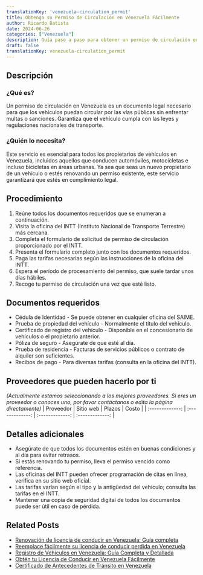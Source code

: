 ```yaml
---
translationKey: 'venezuela-circulation_permit'
title: Obtenga su Permiso de Circulación en Venezuela Fácilmente
author: Ricardo Batista
date: 2024-06-26
categories: ["Venezuela"]
description: Guía paso a paso para obtener un permiso de circulación en Venezuela. Manténgase cumpliendo con todos los requisitos legales.
draft: false
translationKey: venezuela-circulation_permit
---
```


## Descripción
### ¿Qué es?
Un permiso de circulación en Venezuela es un documento legal necesario para que los vehículos puedan circular por las vías públicas sin enfrentar multas o sanciones. Garantiza que el vehículo cumpla con las leyes y regulaciones nacionales de transporte.

### ¿Quién lo necesita?
Este servicio es esencial para todos los propietarios de vehículos en Venezuela, incluidos aquellos que conducen automóviles, motocicletas e incluso bicicletas en áreas urbanas. Ya sea que seas un nuevo propietario de un vehículo o estés renovando un permiso existente, este servicio garantizará que estés en cumplimiento legal.

## Procedimiento

1. Reúne todos los documentos requeridos que se enumeran a continuación.
2. Visita la oficina del INTT (Instituto Nacional de Transporte Terrestre) más cercana.
3. Completa el formulario de solicitud de permiso de circulación proporcionado por el INTT.
4. Presenta el formulario completo junto con los documentos requeridos.
5. Paga las tarifas necesarias según las instrucciones de la oficina del INTT.
6. Espera el período de procesamiento del permiso, que suele tardar unos días hábiles.
7. Recoge tu permiso de circulación una vez que esté listo.

## Documentos requeridos

- Cédula de Identidad - Se puede obtener en cualquier oficina del SAIME.
- Prueba de propiedad del vehículo - Normalmente el título del vehículo.
- Certificado de registro del vehículo - Disponible en el concesionario de vehículos o el propietario anterior.
- Póliza de seguro - Asegúrate de que esté al día.
- Prueba de residencia - Facturas de servicios públicos o contrato de alquiler son suficientes.
- Recibos de pago - Para diversas tarifas (consulta en la oficina del INTT).

## Proveedores que pueden hacerlo por ti
_(Actualmente estamos seleccionando a los mejores proveedores. Si eres un proveedor o conoces uno, por favor contáctanos o edita la página directamente)_
| Proveedor        |     Sitio web     |     Plazos     |       Costo      |
| :-------------: | :-------------: |  :-------------: | :-------------: |

## Detalles adicionales

- Asegúrate de que todos los documentos estén en buenas condiciones y al día para evitar retrasos.
- Si estás renovando tu permiso, lleva el permiso vencido como referencia.
- Las oficinas del INTT pueden ofrecer programación de citas en línea, verifica en su sitio web oficial.
- Las tarifas varían según el tipo y la antigüedad del vehículo; consulta las tarifas en el INTT.
- Mantener una copia de seguridad digital de todos los documentos puede ser útil en caso de pérdida.


## Related Posts

- [Renovación de licencia de conducir en Venezuela: Guía completa](https://tramitit.com/es/guides/venezuela/renovación_de_licencia_de_conducir/)
- [Reemplace fácilmente su licencia de conducir perdida en Venezuela](https://tramitit.com/es/guides/venezuela/solicitud_de_duplicado_de_licencia_de_conducir/)
- [Registro de Vehículos en Venezuela: Guía Completa y Detallada](https://tramitit.com/es/guides/venezuela/registro_de_vehículo/)
- [Obtén tu Licencia de Conducir en Venezuela Fácilmente](https://tramitit.com/es/guides/venezuela/licencia_de_conducir/)
- [Certificado de Antecedentes de Tránsito en Venezuela](https://tramitit.com/es/guides/venezuela/certificado_de_antecedentes_de_tránsito/)